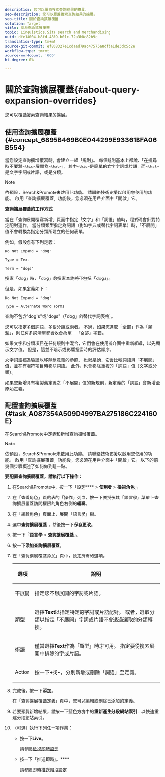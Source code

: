 ```yaml
---
description: 您可以覆蓋搜索查詢結果的擴展。
seo-description: 您可以覆蓋搜索查詢結果的擴展。
seo-title: 關於查詢擴展覆蓋
solution: Target
title: 關於查詢擴展覆蓋
topic: Linguistics,Site search and merchandising
uuid: dfe18004-b8fd-4889-b01c-72a3b0c82b9c
translation-type: tm+mt
source-git-commit: ef818327e1cdaad79ac47575a8dfba1de3dc5c2e
workflow-type: tm+mt
source-wordcount: '665'
ht-degree: 0%

---
```



# 關於查詢擴展覆蓋{#about-query-expansion-overrides}

您可以覆蓋搜索查詢結果的擴展。

## 使用查詢擴展覆蓋{#concept_6895B469B0E044299E93361BFA06B554}

當您設定查詢擴增覆寫時，會建立一組「規則」。 每個規則基本上都說，「在搜尋時不要將`<this>`展開為`<that>`」，其中`<this>`是簡單的文字字詞或片語，而`<that>`是文字字詞或片語，或是分類。

>[!NOTE]
>
>依預設，Search&amp;Promote未啟用此功能。 請聯絡技術支援以啟用您使用的功能。 啟用「查詢擴展覆蓋」功能後，您必須在用戶介面中「開啟」它。

**查詢擴展覆蓋的工作方式**

當在「查詢展開覆寫新增」頁面中指定「文字」和「詞語」值時，程式碼會針對特定配對運作。 當分類類型指定為詞語（例如字典或替代字詞表單）時，「不展開」值不會轉換為指定分類所建立的任何表單。

例如，假設您有下列定義：

`Do Not Expand = "dog"`

`Type = Text`

`Term = "dogs"`

搜索「dog」時，「dog」的搜索查詢將不包括「dogs」。

但是，如果定義如下：

`Do Not Expand = "dog"`

`Type = Alternate Word Forms`

查詢不包含&quot;dog&#39;s&quot;或&quot;dogs&quot;（「dog」的替代字詞表格）。

您可以指定多個詞語、多個分類或兩者。 不過，如果您選取「全部」作為「類型」，則任何多詞清單都會收合為單一「全部」項目。

如果文字和分類項目在任何規則中混合，它們會在使用者介面中重新組織，以先顯示文字值。 但是，這並不暗示或影響搜索時的評估順序。

文字詞語經過驗證以移除無意義的參照。 也就是說，它會比較詞語與「不展開」值，並在有相符項目時移除詞語。 此外，也會移除重複的「詞語」值（文字或分類）。

如果您新增具有複製舊定義之「不展開」值的新規則，新定義的「詞語」會新增至原始定義。

## 配置查詢擴展覆蓋{#task_A087354A509D4997BA275186C224160E}

在Search&amp;Promote中定義和新增查詢擴增覆蓋。

<!-- 

t_configuring_query_expansion_overrides.xml

 -->

>[!NOTE]
依預設，Search&amp;Promote未啟用此功能。 請聯絡技術支援以啟用您使用的功能。 啟用「查詢擴展覆蓋」功能後，您必須在用戶介面中「開啟」它。 以下的前幾個步驟概述了如何做到這一點。

**要配置查詢擴展覆蓋，請執行以下操作：**

1. 在Search&amp;Promote中，按一下「設定&#x200B;**** > **使用者** > **檢視角色**」。
1. 在「查看角色」頁的表的「操作」列中，按一下要授予其「語言學」菜單上查詢擴展覆蓋訪問權限的角色右側的&#x200B;**編輯**。
1. 在「編輯角色」頁面上，展開「語言學」樹。
1. 選中&#x200B;**查詢擴展覆蓋** ，然後按一下&#x200B;**保存更改**。
1. 按一下「**語言學** > **查詢擴展覆蓋**」。
1. 按一下&#x200B;**添加查詢擴展覆蓋**。
1. 在「查詢擴展覆蓋添加」頁中，設定所需的選項。

   <!-- 
   
   r_query_expansion_override_definitions.xml
   
   -->

   <table> 
    <thead> 
      <tr> 
      <th colname="col1" class="entry"> <p>選項 </p> </th> 
      <th colname="col2" class="entry"> <p>說明 </p> </th> 
      </tr> 
    </thead>
    <tbody> 
      <tr> 
      <td colname="col1"> <p>不展開 </p> </td> 
      <td colname="col2"> <p>指定您不想展開的字詞或片語。 </p> </td> 
      </tr> 
      <tr> 
      <td colname="col1"> <p>類型 </p> </td> 
      <td colname="col2"> <p>選擇<b>Text</b>以指定特定的字詞或片語配對。 或者，選取分類以指定「不展開」字詞或片語不會透過選取的分類轉換。 </p> </td> 
      </tr> 
      <tr> 
      <td colname="col1"> <p>術語 </p> </td> 
      <td colname="col2"> <p>僅當選擇<b>Text</b>作為「類型」時才可用。 指定要從搜索展開中排除的字或片語。 </p> </td> 
      </tr> 
      <tr> 
      <td colname="col1"> <p>Action </p> </td> 
      <td colname="col2"> <p> 按一下<b>+</b>或<b>-</b>，分別新增或刪除「詞語」至定義。 </p> </td> 
      </tr> 
    </tbody> 
    </table>

1. 完成後，按一下&#x200B;**添加**。

   在「查詢擴展覆蓋定義」頁中，您可以編輯或刪除已添加的定義。
1. 若要預覽新增結果，請按一下藍色方塊中的&#x200B;**重新產生分段網站索引**，以快速重建分段網站索引。
1. （可選）執行下列任一項作業：

   * 按一下&#x200B;**Live**。

      請參閱[檢視即時設定](../c-about-staging.md#task_401A0EBDB5DB4D4CA933CBA7BECDC10F)

   * 按一下「推送即時」。****

      請參閱[即時推送階段設定](../c-about-staging.md#task_44306783B4C0408AAA58B471DAF2D9A4)

